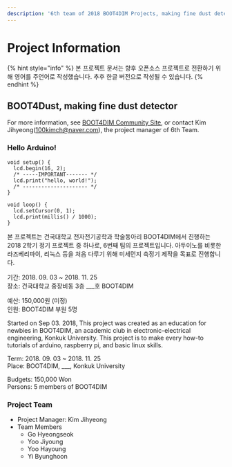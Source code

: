 ```yaml
---
description: '6th team of 2018 BOOT4DIM Projects, making fine dust detector'
---
```


# Project Information

{% hint style="info" %}
본 프로젝트 문서는 향후 오픈소스 프로젝트로 전환하기 위해 영어를 주언어로 작성했습니다. 추후 한글 버전으로 작성될 수 있습니다.
{% endhint %}

## BOOT4Dust, making fine dust detector

For more information, see [BOOT4DIM Community Site](https://cafe.naver.com/boot4dim), or contact Kim Jihyeong\(100kimch@naver.com\), the project manager of 6th Team.

### Hello Arduino!

```text
void setup() {
  lcd.begin(16, 2);
  /* -----IMPORTANT------- */
  lcd.print("hello, world!");
  /* --------------------- */
}

void loop() {
  lcd.setCursor(0, 1);
  lcd.print(millis() / 1000);
}
```

본 프로젝트는 건국대학교 전자전기공학과 학술동아리 BOOT4DIM에서 진행하는 2018 2학기 정기 프로젝트 중 하나로, 6번째 팀의 프로젝트입니다. 아두이노를 비롯한 라즈베리파이, 리눅스 등을 처음 다루기 위해 미세먼지 측정기 제작을 목표로 진행합니다.

기간: 2018. 09. 03 ~ 2018. 11. 25  
장소: 건국대학교 중장비동 3층 \_\_\_호 BOOT4DIM

예산: 150,000원 \(미정\)  
인원: BOOT4DIM 부원 5명

Started on Sep 03. 2018, This project was created as an education for newbies in BOOT4DIM, an academic club in electronic-electrical engineering, Konkuk University. This project is to make every how-to tutorials of arduino, raspberry pi, and basic linux skills.

Term: 2018. 09. 03 ~ 2018. 11. 25  
Place: BOOT4DIM, \_\_\_, Konkuk University

Budgets: 150,000 Won  
Persons: 5 members of BOOT4DIM

### Project Team

* Project Manager:  Kim Jihyeong
* Team Members
  * Go Hyeongseok
  * Yoo Jiyoung
  * Yoo Hayoung
  * Yi Byunghoon



